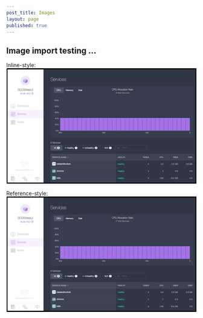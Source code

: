 ```yaml
---
post_title: Images
layout: page
published: true
---
```


## Image import testing ...

Inline-style: 
![alt text](/assets/images/services.png "Logo Title Text 1")

Reference-style: 
![alt text][logo]

[logo]: /assets/images/services.png "Logo Title Text 2"